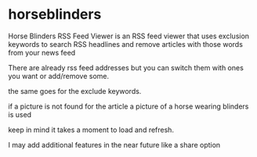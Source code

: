 # horseblinders
Horse Blinders RSS Feed Viewer is an RSS feed viewer that uses exclusion keywords to search RSS headlines and remove articles with those words from your news feed

There are already rss feed addresses but you can switch them with ones you want or add/remove some.

the same goes for the exclude keywords. 

if a picture is not found for the article a picture of a horse wearing blinders is used 

keep in mind it takes a moment to load and refresh.

I may add additional features in the near future like a share option 
